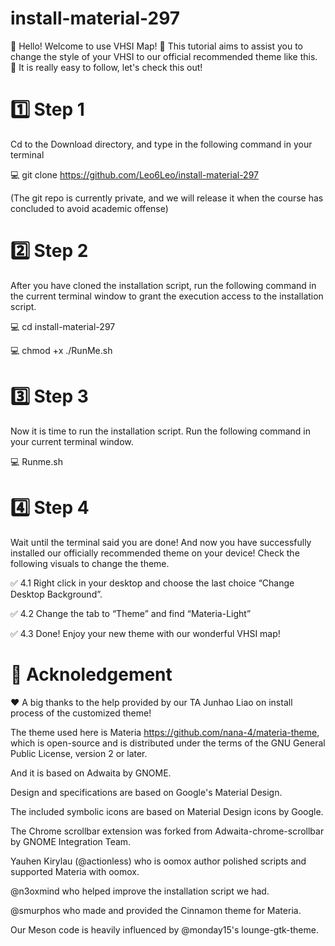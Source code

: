 # install-material-297
👋 Hello! Welcome to use VHSI Map!
🌈 This tutorial aims to assist you to change the style of your VHSI to our official recommended theme like this.
🥰 It is really easy to follow, let's check this out!
# 1️⃣ Step 1
Cd to the Download directory, and type in the following command in your terminal

💻 git clone https://github.com/Leo6Leo/install-material-297

(The git repo is currently private, and we will release it when the course has concluded to avoid academic offense)

# 2️⃣ Step 2
After you have cloned the installation script, run the following command in the current terminal window to grant the execution access to the installation script.

💻 cd install-material-297

💻 chmod +x ./RunMe.sh

# 3️⃣ Step 3
Now it is time to run the installation script. Run the following command in your current terminal window.

💻 Runme.sh

# 4️⃣ Step 4
Wait until the terminal said you are done! And now you have successfully installed our officially recommended theme on your device! Check the following visuals to change the theme.

✅ 4.1 Right click in your desktop and choose the last choice “Change Desktop Background”.

✅ 4.2 Change the tab to “Theme” and find “Materia-Light”



✅ 4.3 Done! Enjoy your new theme with our wonderful VHSI map!

# 🥰 Acknoledgement
❤️ A big thanks to the help provided by our TA Junhao Liao on install process of the customized theme!

The theme used here is Materia https://github.com/nana-4/materia-theme, which is open-source and is distributed under the terms of the GNU General Public License, version 2 or later.

And it is based on Adwaita by GNOME.

Design and specifications are based on Google's Material Design.

The included symbolic icons are based on Material Design icons by Google.

The Chrome scrollbar extension was forked from Adwaita-chrome-scrollbar by GNOME Integration Team.

Yauhen Kirylau (@actionless) who is oomox author polished scripts and supported Materia with oomox.

@n3oxmind who helped improve the installation script we had.

@smurphos who made and provided the Cinnamon theme for Materia.

Our Meson code is heavily influenced by @monday15's lounge-gtk-theme.

